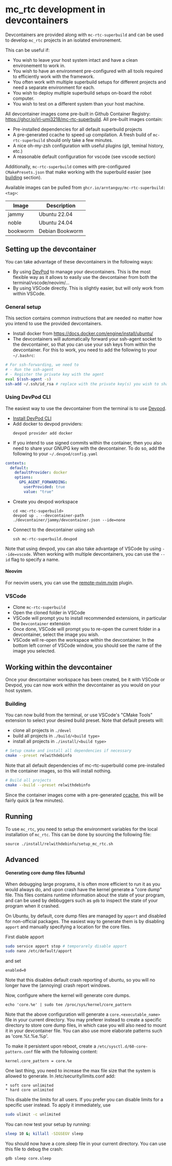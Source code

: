 # mc_rtc development in devcontainers

Devcontainers are provided along with `mc-rtc-superbuild` and can be used to develop `mc_rtc` projects in an isolated environement.

This can be useful if:
- You wish to leave your host system intact and have a clean environement to work in.
- You wish to have an environment pre-configured with all tools required to efficiently work with the framework.
- You often work with multiple superbuild setups for different projects and need a separate environment for each.
- You wish to deploy multiple superbuild setups on-board the robot computer.
- You wish to test on a different system than your host machine.

All devcontainer images come pre-built in Github Container Registry: https://ghcr.io/jrl-umi3218/mc-rtc-superbuild.
All pre-built images contain:
- Pre-installed dependencies for all default superbuild projects
- A pre-generated ccache to speed up compilation. A fresh build of `mc-rtc-superbuild` should only take a few minutes.
- A nice oh-my-zsh configuration with useful plugins (git, teminal history, etc.)
- A reasonable default configuration for vscode (see vscode section)

Additionally, `mc-rtc-superbuild` comes with pre-configured `CMakePresets.json` that make working with the superbuild easier (see [building](#building) section).


Available images can be pulled from `ghcr.io/arntanguy/mc-rtc-superbuild:<tag>`:

| Image | Description |
| ----- | ----------- |
| jammy | Ubuntu 22.04 |
| noble | Ubuntu 24.04 |
| bookworm | Debian Bookworm |

## Setting up the devcontainer 

You can take advantage of these devcontainers in the following ways:
- By using [DevPod](https://devpod.sh/) to manage your devcontainers. This is the most flexible way as it allows to easily use the devcontainer from both the terminal/vscode/neovim/...
- By using VSCode directly. This is slightly easier, but will only work from within VSCode.

### General setup

This section contains common instructions that are needed no matter how you intend to use the provided devcontainers.

- Install docker from https://docs.docker.com/engine/install/ubuntu/
- The devcontainers will automatically forward your ssh-agent socket to the devcontainer, so that you can use your ssh keys from within the devcontainer. For this to work, you need to add the following to your `~/.bashrc`:
```bash
# For ssh-forwarding, we need to 
# - Run the ssh-agent
# - Register the private key with the agent
eval $(ssh-agent -s)
ssh-add ~/.ssh/id_rsa # replace with the private key(s) you wish to share with the container
```

### Using DevPod CLI 

The easiest way to use the devcontainer from the terminal is to use [Devpod](https://devpod.sh/).

- [Install DevPod CLI](https://devpod.sh/docs/getting-started/install#install-devpod-cli)
- Add docker to devpod providers:
  ```
  devpod provider add docker
  ```
- If you intend to use signed commits within the container, then you also need to share your GNUPG key with the devcontainer. To do so, add the following to your `~/.devpod/config.yaml`
```yaml
contexts:
  default:
    defaultProvider: docker
    options:
      GPG_AGENT_FORWARDING:
        userProvided: true
        value: "true"
```
- Create you devpod workspace
  ```
  cd <mc-rtc-superbuild>
  devpod up . --devcontainer-path ./devcontainer/jammy/devcontainer.json --ide=none
  ```
- Connect to the devcontainer using ssh
  ```
  ssh mc-rtc-superbuild.devpod
  ```

Note that using devpod, you can also take advantage of VSCode by using `--ide=vscode`. When working with multiple devcontainers, you can use the `--id` flag to specify a name.

#### Neovim

For neovim users, you can use the [remote-nvim.nvim](https://github.com/amitds1997/remote-nvim.nvim) plugin.

### VSCode

- Clone `mc-rtc-superbuild`
- Open the cloned folder in VSCode
- VSCode will prompt you to install recommended extensions, in particular the `Devcontainer` extension
- Once done, VSCode will prompt you to re-open the current folder in a devcontainer, select the image you wish.
- VSCode will re-open the workspace within the devcontainer. In the bottom left corner of VSCode window, you should see the name of the image you selected.


## Working within the devcontainer 

Once your devcontainer workspace has been created, be it with VSCode or Devpod, you can now work within the devcontainer as you would on your host system. 

### Building

You can now build from the terminal, or use VSCode's "CMake Tools" extension to select your desired build preset.
Note that default presets will:
- clone all projects in `./devel`
- build all projects in `./build/<build type>`
- install all projects in `./install/<build type>`

```bash
# Setup cmake and install all dependencies if necessary
cmake --preset relwithdebinfo
```

Note that all default dependencies of mc-rtc-superbuild come pre-installed in the container images, so this will install nothing.

```bash
# Build all projects
cmake --build --preset relwithdebinfo
```

Since the container images come with a pre-generated [ccache](https://ccache.dev/), this will be fairly quick (a few minutes).

## Running

To use `mc_rtc`, you need to setup the environment variables for the local installation of `mc_rtc`.
This can be done by sourcing the following file:

```
source ./install/relwithdebinfo/setup_mc_rtc.sh
```


## Advanced

#### Generating core dump files (Ubuntu)

When debugging large programs, it is often more efficient to run it as you would always do, and upon crash have the kernel generate a "core dump" file.
This files contains runtime information about the state of your program, and can be used by debbuggers such as `gdb` to inspect the state of your program when it crashed.

On Ubuntu, by default, core dump files are managed by `apport` and disabled for non-official packages.
The easiest way to generate them is by disabling `apport` and manually specifying a location for the core files.

First diable apport
```bash
sudo service apport stop # temporarely disable apport
sudo nano /etc/default/apport
```

and set

```
enabled=0
```

Note that this disables default crash reporting of ubuntu, so you will no longer have the (annoying) crash report windows.

Now, configure where the kernel will generate core dumps.

```
echo 'core.%e' | sudo tee /proc/sys/kernel/core_pattern
```

Note that the above configuration will generate a `core.<executable_name>` file in your current directory. You may preferer instead to create a specific directory to store core dump files, in which case you will also need to mount it in your devcontainer file. You can also use more elaborate patterns such as 'core.%t.%e.%p'.

To make it persistent upon reboot, create a `/etc/sysctl.d/60-core-pattern.conf` file with the following content:
```
kernel.core_pattern = core.%e
```

One last thing, you need to increase the max file size that the system is allowed to generate. In /etc/security/limits.conf add: 

```
* soft core unlimited
* hard core unlimited
```

This disable the limits for all users. If you prefer you can disable limits for a specific user instead.
To apply it immediately, use

```bash
sudo ulimit -c unlimited
```

You can now test your setup by running:
```bash
sleep 10 &; killall -SIGSEGV sleep
```

You should now have a core.sleep file in your current directory. You can use this file to debug the crash:

```
gdb sleep core.sleep
```


